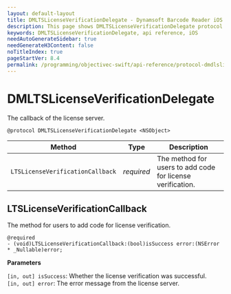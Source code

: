 ```yaml
---
layout: default-layout
title: DMLTSLicenseVerificationDelegate - Dynamsoft Barcode Reader iOS API Reference
description: This page shows DMLTSLicenseVerificationDelegate protocol of Dynamsoft Barcode Reader for iOS SDK.
keywords: DMLTSLicenseVerificationDelegate, api reference, iOS
needAutoGenerateSidebar: true
needGenerateH3Content: false
noTitleIndex: true
pageStartVer: 8.4
permalink: /programming/objectivec-swift/api-reference/protocol-dmdlslicenseverificationdelegate-v8.4.0.html
---
```


# DMLTSLicenseVerificationDelegate

The callback of the license server.

```objc
@protocol DMLTSLicenseVerificationDelegate <NSObject>
```

| Method | Type | Description |
| ------ | ---- | ----------- |
| `LTSLicenseVerificationCallback` | *required* | The method for users to add code for license verification. |

## LTSLicenseVerificationCallback

The method for users to add code for license verification.

```objc
@required
- (void)LTSLicenseVerificationCallback:(bool)isSuccess error:(NSError * _Nullable)error;
```

**Parameters**

`[in, out] isSuccess`: Whether the license verification was successful.  
`[in, out] error`: The error message from the license server.
